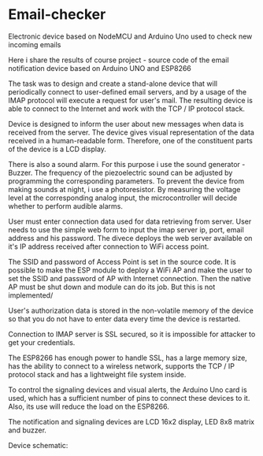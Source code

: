 # Email-checker
Electronic device based on NodeMCU and Arduino Uno used to check new incoming emails

Here i share the results of course project - source code of the email notification device based on Arduino UNO and ESP8266

The task was to design and create a stand-alone device that will periodically connect to user-defined email servers, and by a usage of the IMAP protocol will execute a request for user's mail.
The resulting device is able to connect to the Internet and work with the TCP / IP protocol stack.

Device is designed to inform the user about new messages when data is received from the server. The device gives visual representation of the data received in a human-readable form. Therefore, one of the constituent parts of the device is a LCD  display. 

There is also a sound alarm. For this purpose i use the sound generator - Buzzer. The frequency of the piezoelectric sound can be adjusted by programming the corresponding parameters. To prevent the device from making sounds at night, i use a photoresistor. By measuring the voltage level at the corresponding analog input, the microcontroller will decide whether to perform audible alarms.

User must enter connection data used for data retrieving from server. User needs to use the simple web form to input the imap server ip, port, email address and his password. The divece deploys the web server available on it's IP address received after connection to WiFi access point. 

The SSID and password of Access Point is set in the source code. It is possible to make the ESP module to deploy a WiFi AP and make the user to set the SSID and password of AP with Internet connection. Then the native AP must be shut down and module can do its job. But this is not implemented/

User's authorization data  is stored in the non-volatile memory of the device so that you do not have to enter data every time the device is restarted.

Connection to IMAP server is SSL secured, so it is impossible for attacker to get your credentials.

The ESP8266 has enough power to handle SSL, has a large memory size, has the ability to connect to a wireless network, supports the TCP / IP protocol stack and has a lightweight file system inside.

To control the signaling devices and visual alerts, the Arduino Uno card is used, which has a sufficient number of pins to connect these devices to it. Also, its use will reduce the load on the ESP8266.

The notification and signaling devices are LCD 16x2 display, LED 8x8 matrix and buzzer.

Device schematic:

